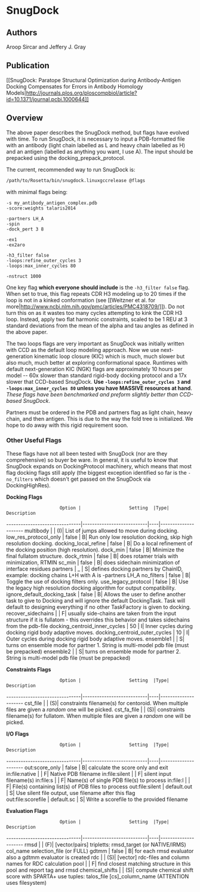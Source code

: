 # SnugDock

## Authors
Aroop Sircar and Jeffery J. Gray

## Publication
[[SnugDock: Paratope Structural Optimization during Antibody-Antigen Docking Compensates for Errors in Antibody Homology Models|http://journals.plos.org/ploscompbiol/article?id=10.1371/journal.pcbi.1000644]]

## Overview

The above paper describes the SnugDock method, but flags have evolved with time. To run SnugDock, it is necessary to input a PDB-formatted file with an antibody (light chain labelled as L and heavy chain labelled as H) and an antigen (labelled as anything you want, I use A). The input should be prepacked using the docking_prepack_protocol.

The current, recommended way to run SnugDock is:

```bash
/path/to/Rosetta/bin/snugdock.linuxgccrelease @flags
```

with minimal flags being:
```
-s my_antibody_antigen_complex.pdb 
-score:weights talaris2014 

-partners LH_A 
-spin 
-dock_pert 3 8 

-ex1 
-ex2aro 

-h3_filter false 
-loops:refine_outer_cycles 3 
-loops:max_inner_cycles 80 

-nstruct 1000
```

One key flag **which everyone should include** is the `-h3_filter false` flag. When set to true, this flag repeats CDR H3 modeling up to 20 times if the loop is not in a kinked conformation (see [[Weitzner et al. for more|http://www.ncbi.nlm.nih.gov/pmc/articles/PMC4318709/]]). Do not turn this on as it wastes too many cycles attempting to kink the CDR H3 loop. Instead, apply two flat harmonic constraints, scaled to be 1 REU at 3 standard deviations from the mean of the alpha and tau angles as defined in the above paper.

The two loops flags are very important as SnugDock was initially written with CCD as the default loop modeling approach. Now we use next-generation kinematic loop closure (KIC) which is much, much slower but also much, much better at exploring conformational space. Runtimes with default next-generation KIC (NGK) flags are approximately 10 hours per model -- 60x slower than standard rigid-body docking protocol and a 17x slower that CCD-based SnugDock. **Use `-loops:refine_outer_cycles 3` and `-loops:max_inner_cycles 80` unless you have MASSIVE resources at hand**. _These flags have been benchmarked and preform slightly better than CCD-based SnugDock_.

Partners must be ordered in the PDB and partners flag as light chain, heavy chain, and then antigen. This is due to the way the fold tree is initialized. We hope to do away with this rigid requirement soon.

### Other Useful Flags

These flags have not all been tested with SnugDock (nor are they comprehensive) so buyer be ware. In general, it is useful to know that SnugDock expands on DockingProtocol machinery, which means that most flag docking flags still apply (the biggest exception identified so far is the `-no_filters` which doesn't get passed on the SnugDock via DockingHighRes).

**Docking Flags**

                        Option |                  Setting  |Type|  Description
-------------------------------|---------------------------|----|---------------------
                     multibody |                           | (I)| List of jumps allowed to move during docking.
         low_res_protocol_only |                     false |   B| Run only low resolution docking, skip high resolution docking.
          docking_local_refine |                     false |   B| Do a local refinement of the docking position (high resolution).
                      dock_min |                     false |   B| Minimize the final fullatom structure.
                    dock_rtmin |                     false |   B| does rotamer trials with minimization, RTMIN
                        sc_min |                     false |   B| does sidechain minimization of interface residues
                      partners |                         _ |   S| defines docking partners by ChainID, example: docking chains L+H with A is -partners LH_A
                    no_filters |                     false |   B| Toggle the use of docking filters only.
           use_legacy_protocol |                     false |   B| Use the legacy high resolution docking algorithm for output compatibility.
   ignore_default_docking_task |                     false |   B| Allows the user to define another task to give to Docking and will ignore the default DockingTask. Task will default to designing everything if no other TaskFactory is given to docking.
            recover_sidechains |                           |   F| usually side-chains are taken from the input structure if it is fullatom - this overrides this behavior and takes sidechains from the pdb-file
 docking_centroid_inner_cycles |                        50 |   I| Inner cycles during docking rigid body adaptive moves.
 docking_centroid_outer_cycles |                        10 |   I| Outer cycles during docking rigid body adaptive moves.
                     ensemble1 |                           |   S| turns on ensemble mode for partner 1.  String is multi-model pdb file (must be prepacked)
                     ensemble2 |                           |   S| turns on ensemble mode for partner 2.  String is multi-model pdb file (must be prepacked)

**Constraints Flags**

                        Option |                  Setting  |Type|  Description
-------------------------------|---------------------------|----|---------------------
                      cst_file |                           | (S)| constraints filename(s) for centoroid. When multiple files are given a *random* one will be picked.
                   cst_fa_file |                           | (S)| constraints filename(s) for fullatom. When multiple files are given a *random* one will be picked.

**I/O Flags**

                        Option |                  Setting  |Type|  Description
-------------------------------|---------------------------|----|---------------------
                out:score_only |                     false |   B| calculate the score only and exit
                in:file:native |                           |   F| Native PDB filename
                in:file:silent |                           |   F| silent input filename(s)
                     in:file:s |                           |   F| Name(s) of single PDB file(s) to process
                     in:file:l |                           |   F| File(s) containing list(s) of PDB files to process
               out:file:silent |               default.out |   S| Use silent file output, use filename after this flag     
            out:file:scorefile |                default.sc |   S| Write a scorefile to the provided filename

**Evaluation Flags**

                        Option |                  Setting  |Type|  Description
-------------------------------|---------------------------|----|---------------------
                          rmsd |                           | (F)| [vector/pairs] tripletts: rmsd_target (or NATIVE/IRMS) col_name selection_file (or FULL)
                         gdtmm |                     false |   B| for each rmsd evaluator also a gdtmm evaluator is created
                           rdc |                           | (S)| [vector] rdc-files and column names for RDC calculation
                          pool |                           |   F| find closest matching structure in this pool and report tag and rmsd
               chemical_shifts |                           | (S)| compute chemical shift score with SPARTA+ use tuples: talos_file [cs]_column_name (ATTENTION uses  filesystem)

